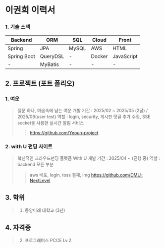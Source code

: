 # 이권희 이력서
 
### 1. 기술 스택

| **Backend**   | **ORM**       | **SQL** | **Cloud** | **Front**     |
|---------------|---------------|---------|-----------|---------------|
| Spring        | JPA           | MySQL   | AWS       | HTML          |
| Spring Boot   | QueryDSL      | -       | Docker    | JavaScript    |
| -             | MyBatis       | -       | -         | -             |

## 2. 프로젝트 (포트 폴리오)
### 1. 여운  
> 질문 하나, 마음속에 남는 여운
> 개발 기간 : 2025/02 ~ 2025/05 (2달) / 2025/06(user test)
> 역할 : login, security, 게시판 댓글 추가 수정, SSE socket을 사용한 실시간 알림 서비스
>> https://github.com/Yeoun-project
### 2. with U 펀딩 사이트  
> 혁신적인 크라우드펀딩 플랫폼 With U
> 개발 기간 : 2025/04 ~ (진행 중)
> 역할 : backend 모든 부분
>> aws 배포, login, toss 결제, img
> https://github.com/DMU-NextLevel

## 3. 학위
> 1. 동양미래 대학교 (3년)

## 4. 자격증
> 2. 프로그래머스 PCCE Lv.2
